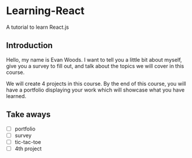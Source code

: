 # Learning-React
A tutorial to learn React.js

## Introduction
Hello, my name is Evan Woods. I want to tell you a little bit about myself, give you a survey to fill out, and talk about the topics we will cover in this course. 

We will create 4 projects in this course. By the end of this course, you will have a portfolio displaying your work which will showcase what you have learned. 

## Take aways
 - [ ] portfolio
 - [ ] survey
 - [ ] tic-tac-toe
 - [ ] 4th project
